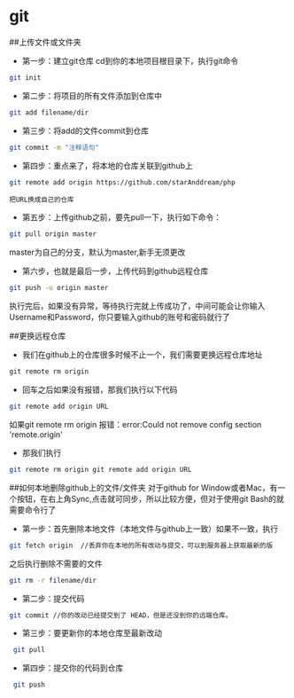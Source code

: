 # git
##上传文件或文件夹
* 第一步：建立git仓库
cd到你的本地项目根目录下，执行git命令
~~~Bash
git init   
~~~
* 第二步：将项目的所有文件添加到仓库中
```Bash
git add filename/dir
```
* 第三步：将add的文件commit到仓库
~~~Bash
git commit -m "注释语句"
~~~
* 第四步：重点来了，将本地的仓库关联到github上
~~~Bash
git remote add origin https://github.com/starAnddream/php
~~~
`把URL换成自己的仓库`

* 第五步：上传github之前，要先pull一下，执行如下命令：
~~~Bash
git pull origin master
~~~
master为自己的分支，默认为master,新手无须更改


* 第六步，也就是最后一步，上传代码到github远程仓库
~~~Bash
git push -u origin master
~~~


执行完后，如果没有异常，等待执行完就上传成功了，中间可能会让你输入Username和Password，你只要输入github的账号和密码就行了

##更换远程仓库
* 我们在github上的仓库很多时候不止一个，我们需要更换远程仓库地址
```javascript
git remote rm origin
```
* 回车之后如果没有报错，那我们执行以下代码
~~~Bash
git remote add origin URL
~~~
如果git remote rm origin 报错：error:Could not remove config section 'remote.origin'

* 那我们执行
~~~Bash
git remote rm origin git remote add origin URL
~~~

##如何本地删除github上的文件/文件夹
对于github for Window或者Mac，有一个按钮，在右上角Sync,点击就可同步，所以比较方便，但对于使用git Bash的就需要命令行了

* 第一步：首先删除本地文件（本地文件与github上一致）如果不一致，执行 
~~~Bash
git fetch origin  //丢弃你在本地的所有改动与提交，可以到服务器上获取最新的版
~~~
之后执行删除不需要的文件
~~~Bash
git rm -r filename/dir
~~~
* 第二步：提交代码
~~~Bash
git commit //你的改动已经提交到了 HEAD，但是还没到你的远端仓库。
~~~
* 第三步：要更新你的本地仓库至最新改动

~~~Bash
 git pull
~~~
* 第四步：提交你的代码到仓库
~~~Bash
 git push
~~~
